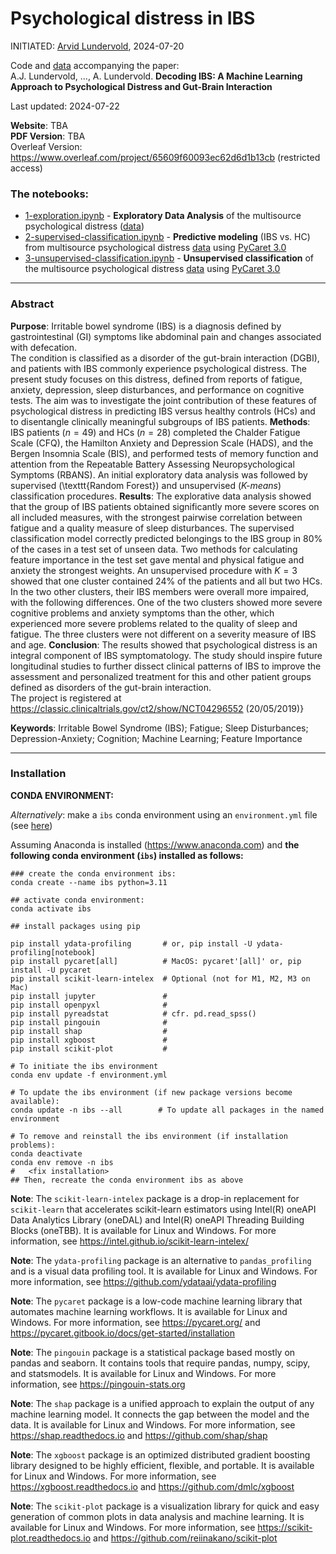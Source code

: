 # Psychological distress in IBS

INITIATED: [Arvid Lundervold](https://www.uib.no/en/persons/Arvid.Lundervold), 2024-07-20

Code and [data](./data/BGA_IBS_SSS_B_H_F_R_77x14.csv) accompanying the paper: <br>
A.J. Lundervold, ..., A. Lundervold. **Decoding IBS: A Machine Learning Approach to Psychological Distress and Gut-Brain Interaction** 

Last updated: 2024-07-22

<!--

_BMC Gastroenterology_ 2024;xx:yy <br>


**Website**: <TBA><br>
**PDF Version**: <TBA>><br>
Overleaf Version: https://www.overleaf.com/project/65609f60093ec62d6d1b13cb (restricted access)<br>

-->

**Website**: TBA<br>
**PDF Version**: TBA<br>
Overleaf Version: https://www.overleaf.com/project/65609f60093ec62d6d1b13cb (restricted access)<br>


### The notebooks:

- [1-exploration.ipynb](./notebooks/1-exploration.ipynb) - **Exploratory Data Analysis** of the multisource psychological distress ([data](./data/))
- [2-supervised-classification.ipynb](./notebooks/2-supervised-classification.ipynb) - **Predictive modeling** (IBS vs. HC) from multisource psychological distress [data](./data/BGA_for_classification_77x13.csv) using [PyCaret 3.0](https://pycaret.gitbook.io/docs)
- [3-unsupervised-classification.ipynb](./notebooks/3-unsupervised-classification.ipynb) - **Unsupervised classification** of the multisource psychological distress [data](./data/BGA_for_classification_77x13.csv)  using [PyCaret 3.0](https://pycaret.gitbook.io/docs)

----


### Abstract

**Purpose**: Irritable bowel syndrome (IBS) is a diagnosis defined by gastrointestinal (GI) symptoms like abdominal pain and changes associated with defecation.  
The condition is classified as a disorder of the gut-brain interaction (DGBI), and patients with IBS commonly experience psychological distress. The present study focuses on this distress, defined from reports of fatigue, anxiety, depression, sleep disturbances, and performance on cognitive tests. The aim was to investigate the joint contribution of these features of psychological distress in predicting IBS versus healthy controls (HCs) and to disentangle clinically meaningful subgroups of IBS patients. 
**Methods**: IBS patients ($n = 49$) and HCs ($n = 28$) completed the Chalder Fatigue Scale (CFQ), the Hamilton Anxiety and Depression Scale (HADS), and the Bergen Insomnia Scale (BIS), and performed tests of memory function and attention from the Repeatable Battery Assessing Neuropsychological Symptoms (RBANS). An initial exploratory data analysis was followed by supervised (\texttt{Random Forest}) and unsupervised (_K-means_) classification procedures. 
**Results**: The explorative data analysis showed that the group of IBS patients obtained significantly more severe scores on all included measures, with the strongest pairwise correlation between fatigue and a quality measure of sleep disturbances. The supervised classification model correctly predicted belongings to the IBS group in 80% of the cases in a test set of unseen data. Two methods for calculating feature importance in the test set gave mental and physical fatigue and anxiety the strongest weights.
An unsupervised procedure with $K = 3$ showed that one cluster contained 24% of the patients and all but two HCs. In the two other clusters, their IBS members were overall more impaired, with the following differences. One of the two clusters showed more severe cognitive problems and anxiety symptoms than the other, which experienced more severe problems related to the quality of sleep and fatigue. The three clusters were not different on a severity measure of IBS and age.
**Conclusion**: The results showed that psychological distress is an integral component of IBS symptomatology. The study should inspire future longitudinal studies to further dissect clinical patterns of IBS  to improve the assessment and personalized treatment for this and other patient groups defined as disorders of the gut-brain interaction. <br>
The project is registered at https://classic.clinicaltrials.gov/ct2/show/NCT04296552 (20/05/2019)}

   
**Keywords**: Irritable Bowel Syndrome (IBS);  Fatigue; Sleep Disturbances; Depression-Anxiety; Cognition; Machine Learning; Feature Importance

-----

### Installation

**CONDA ENVIRONMENT:**

_Alternatively_: make a `ibs` conda environment using an `environment.yml` file (see [here](environment.yml))

Assuming Anaconda is installed (https://www.anaconda.com) and **the following conda environment (`ibs`) installed as follows:**

```
### create the conda environment ibs:
conda create --name ibs python=3.11

## activate conda environment:
conda activate ibs

## install packages using pip

pip install ydata-profiling       # or, pip install -U ydata-profiling[notebook]
pip install pycaret[all]          # MacOS: pycaret'[all]' or, pip install -U pycaret
pip install scikit-learn-intelex  # Optional (not for M1, M2, M3 on Mac)
pip install jupyter               #
pip install openpyxl              #
pip install pyreadstat            # cfr. pd.read_spss()
pip install pingouin              # 
pip install shap                  # 
pip install xgboost               # 
pip install scikit-plot           #

# To initiate the ibs environment 
conda env update -f environment.yml

# To update the ibs environment (if new package versions become available):
conda update -n ibs --all        # To update all packages in the named environment

# To remove and reinstall the ibs environment (if installation problems):
conda deactivate
conda env remove -n ibs
#   <fix installation>
## Then, recreate the conda environment ibs as above
```

**Note**: The `scikit-learn-intelex` package is a drop-in replacement for `scikit-learn` that accelerates scikit-learn estimators using Intel(R) oneAPI Data Analytics Library (oneDAL) and Intel(R) oneAPI Threading Building Blocks (oneTBB). It is available for Linux and Windows. For more information, see https://intel.github.io/scikit-learn-intelex/

**Note**: The `ydata-profiling` package is an alternative to `pandas_profiling` and is a visual data profiling tool. It is available for Linux and Windows. For more information, see https://github.com/ydataai/ydata-profiling

**Note**: The `pycaret` package is a low-code machine learning library that automates machine learning workflows. It is available for Linux and Windows. For more information, see https://pycaret.org/  and https://pycaret.gitbook.io/docs/get-started/installation   

**Note**: The `pingouin` package is a statistical package based mostly on pandas and seaborn. It contains tools that require pandas, numpy, scipy, and statsmodels. It is available for Linux and Windows. For more information, see https://pingouin-stats.org

**Note**: The `shap` package is a unified approach to explain the output of any machine learning model. It connects the gap between the model and the data. It is available for Linux and Windows. For more information, see https://shap.readthedocs.io and https://github.com/shap/shap

**Note**: The `xgboost` package is an optimized distributed gradient boosting library designed to be highly efficient, flexible, and portable. It is available for Linux and Windows. For more information, see https://xgboost.readthedocs.io and
https://github.com/dmlc/xgboost

**Note**: The `scikit-plot` package is a visualization library for quick and easy generation of common plots in data analysis and machine learning. It is available for Linux and Windows. For more information, see https://scikit-plot.readthedocs.io and https://github.com/reiinakano/scikit-plot
